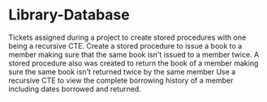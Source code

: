 # Library-Database
Tickets assigned during a project to create stored procedures with one being a recursive CTE. 
Create a stored procedure to issue a book to a member making sure that the same book isn't issued to a member twice. 
A stored procedure also was created to return the book of a member making sure the same book isn't returned twice by the same member
Use a recursive CTE to view the complete borrowing history of a member including dates borrowed and returned.
